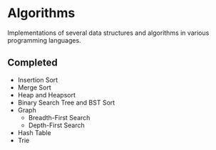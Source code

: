 # Algorithms
Implementations of several data structures and algorithms in various programming languages.

## Completed
* Insertion Sort
* Merge Sort
* Heap and Heapsort
* Binary Search Tree and BST Sort
* Graph
	* Breadth-First Search
	* Depth-First Search
* Hash Table
* Trie